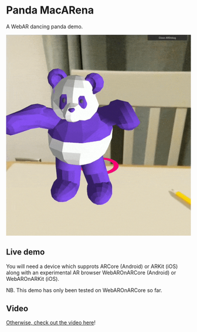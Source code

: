 # Panda MacARena

A WebAR dancing panda demo.

![A screenshot of Panda MacARena](docs/animated-2018-04.gif)


## Live demo

You will need a device which supprots ARCore (Android) or ARKit (iOS) along with an experimental AR browser 
WebAROnARCore (Android) or WebAROnARKit (iOS).

NB. This demo has only been tested on WebAROnARCore so far.


## Video

[Otherwise, check out the video here](https://youtu.be/jG7d520Umkc)!

